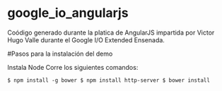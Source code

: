 # google_io_angularjs
Coódigo generado durante la platica de AngularJS impartida por Victor Hugo Valle durante el Google I/O Extended Ensenada.

#Pasos para la instalación del demo

Instala Node 
Corre los siguientes comandos:

`
$ npm install -g bower
$ npm install http-server
$ bower install
`
